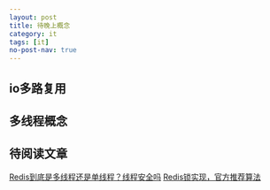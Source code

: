 ```yaml
---
layout: post
title: 待晚上概念
category: it
tags: [it]
no-post-nav: true
---
```



## io多路复用
## 多线程概念

## 待阅读文章

[Redis到底是多线程还是单线程？线程安全吗](https://blog.csdn.net/lch_2016/article/details/81078243)
[Redis锁实现，官方推荐算法](https://redis.io/topics/distlock)
